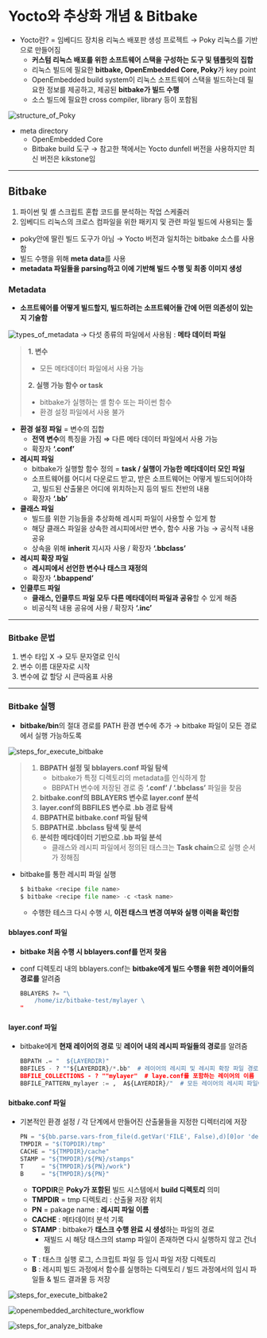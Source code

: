 # Yocto와 추상화 개념 & Bitbake

- Yocto란? = 임베디드 장치용 리눅스 배포판 생성 프로젝트 &rarr; Poky 리눅스를 기반으로 만들어짐
     - **커스텀 리눅스 배포를 위한 소프트웨어 스택을 구성하는 도구 및 템플릿의 집합**
     - 리눅스 빌드에 필요한 **bitbake, OpenEmbedded Core, Poky**가 key point
     - OpenEmbedded build system이 리눅스 소프트웨어 스택을 빌드하는데 필요한 정보를 제공하고, 제공된 **bitbake가 빌드 수행**
     - 소스 빌드에 필요한 cross compiler, library 등이 포함됨

![structure_of_Poky](./img/structure_of_Poky.png)

- meta directory
     - OpenEmbedded Core
     - Bitbake build 도구
&rarr; 참고한 책에서는 Yocto dunfell 버전을 사용하지만 최신 버전은 kikstone임

---
## Bitbake
1. 파이썬 및 셸 스크립트 혼합 코드를 분석하는 작업 스케줄러
2. 임베디드 리눅스의 크로스 컴파일을 위한 패키지 및 관련 파일 빌드에 사용되는 툴

- poky안에 딸린 빌드 도구가 아님 &rarr; Yocto 버전과 일치하는 bitbake 소스를 사용함
- 빌드 수행을 위해 **meta data**를 사용
- **metadata 파일들을 parsing하고 이에 기반해 빌드 수행 및 최종 이미지 생성**

### Metadata
- **소프트웨어를 어떻게 빌드할지, 빌드하려는 소프트웨어들 간에 어떤 의존성이 있는지 기술함**

![types_of_metadata](./img/types_of_metadata.png)
&rarr; 다섯 종류의 파일에서 사용됨 : **메타 데이터 파일**

> **1. 변수**
> - 모든 메타데이터 파일에서 사용 가능
>
> **2. 실행 가능 함수 or task**
> - bitbake가 실행하는 셸 함수 또는 파이썬 함수
> - 환경 설정 파일에서 사용 불가

- **환경 설정 파일** = 변수의 집합
    - **전역 변수**의 특징을 가짐 ⇒ 다른 메타 데이터 파일에서 사용 가능
    - 확장자 **‘.conf’**
- **레시피 파일**
    - bitbake가 실행할 함수 정의 = **task / 실행이 가능한 메타데이터 모인 파일**
    - 소프트웨어를 어디서 다운로드 받고, 받은 소프트웨어는 어떻게 빌드되어야하고, 빌드된 산출물은 어디에 위치하는지 등의 빌드 전반의 내용
    - 확장자 **‘.bb’**
- **클래스 파일**
    - 빌드를 위한 기능들을 추상화해 레시피 파일이 사용할 수 있게 함
    - 해당 클래스 파일을 상속한 레시피에서만 변수, 함수 사용 가능 → 공식적 내용 공유
    - 상속을 위해 **inherit** 지시자 사용 / 확장자 **‘.bbclass’**
- **레시피 확장 파일**
    - **레시피에서 선언한 변수나 태스크 재정의**
    - 확장자 **‘.bbappend’**
- **인클루드 파일**
    - **클래스, 인클루드 파일 모두 다른 메타데이터 파일과 공유**할 수 있게 해줌
    - 비공식적 내용 공유에 사용 / 확장자 **‘.inc’**
 
---
### Bitbake 문법
1. 변수 타입 X → 모두 문자열로 인식
2. 변수 이름 대문자로 시작
3. 변수에 값 할당 시 큰따옴표 사용

---
### Bitbake 실행
- **bitbake/bin**의 절대 경로를 PATH 환경 변수에 추가 → bitbake 파일이 모든 경로에서 실행 가능하도록

![steps_for_execute_bitbake](./img/steps_for_execute_bitbake.png)

> 1. **BBPATH 설정 및 bblayers.conf 파일 탐색**
>     - bitbake가 특정 디렉토리의 metadata를 인식하게 함
>     - BBPATH 변수에 저장된 경로 중 **‘.conf’ / ‘.bbclass’** 파일을 찾음
> 2. **bitbake.conf의 BBLAYERS 변수로 layer.conf 분석**
> 3. **layer.conf의 BBFILES 변수로 .bb 경로 탐색**
> 4. **BBPATH로 bitbake.conf 파일 탐색**
> 5. **BBPATH로  .bbclass 탐색 및 분석**
> 6. **분석한 메타데이터 기반으로 .bb 파일 분석**
>     - 클래스와 레시피 파일에서 정의된 태스크는 **Task chain**으로 실행 순서가 정해짐
  
- bitbake를 통한 레시피 파일 실행
    
    ```python
    $ bitbake <recipe file name>
    $ bitbake <recipe file name> -c <task name>
    ```
    
    - 수행한 테스크 다시 수행 시, **이전 태스크 변경 여부와 실행 이력을 확인함**

#### bblayes.conf 파일
- **bitbake 처음 수행 시 bblayers.conf를 먼저 찾음**
- conf 디렉토리 내의 bblayers.conf는 **bitbake에게 빌드 수행을 위한 레이어들의 경로를** 알려줌
    
    ```python
    BBLAYERS ?= "\
    	/home/iz/bitbake-test/mylayer \ 
    "
    ```
    
#### layer.conf 파일
- bitbake에게 **현재 레이어의 경로** 및 **레이어 내의 레시피 파일들의 경로**를 알려줌
    
    ```python
    BBPATH .= "  ${LAYERDIR)"
    BBFILES - ? ""${LAYERDIR}/*.bb"  # 레이어의 레시피 및 레시피 확장 파일 경로
    BBFILE_COLLECTIONS - ? ""mylayer"  # laye.conf를 포함하는 레이어의 이름
    BBFILE_PATTERN_mylayer := ,  A${LAYERDIR}/"  # 모든 레이어의 레시피 파일이 저장된 경로
    ```

#### bitbake.conf 파일
- 기본적인 환경 설정 / 각 단계에서 만들어진 산출물들을 지정한 디렉터리에 저장
    
    ```python
    PN = "${bb.parse.vars-from_file(d.getVar('FILE', False),d)[0]or 'defaultpkgname'}"
    TMPDIR = "$(TOPDIR)/tmp"
    CACHE = "${TMPDIR}/cache"
    STAMP = "${TMPDIR}/${PN}/stamps"
    T     = "${TMPDIR}/${PN}/work")
    B     = "${TMPDIR}/${PN}"
    ```
    
    - **TOPDIR**은 **Poky가 포함된** 빌드 시스템에서 **build 디렉토리** 의미
    - **TMPDIR** = tmp 디렉토리 : 산출물 저장 위치
    - **PN** = pakage name :  **레시피 파일 이름**
    - **CACHE** : 메타데이터 분석 기록
    - **STAMP** : bitbake가 **태스크 수행 완료 시 생성**하는 파일의 경로
        - 재빌드 시 해당 태스크의 stamp 파일이 존재하면 다시 실행하지 않고 건너뜀
    - **T** : 태스크 실행 로그, 스크립트 파일 등 임시 파일 저장 디렉토리
    - **B** : 레시피 빌드 과정에서 함수를 실행하는 디렉토리 / 빌드 과정에서의 임시 파일들 & 빌드 결과물 등 저장

![steps_for_execute_bitbake2](./img/steps_for_execute_bitbake2.png)

![openembedded_architecture_workflow](./img/openembedded_architecture_workflow.png)

![steps_for_analyze_bitbake](./img/steps_for_analyze_bitbake.png)

